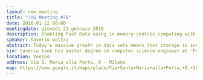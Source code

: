 ```yaml
---
layout: new_meeting
title: "JUG Meeting #76"
date: 2016-01-22 00:00
meetingdate: giovedì 21 gennaio 2016
description: Enabling Fast Data using in memory-centric computing with Tachyon
speaker: Saverio Veltri
abstract: Today's massive growth in data sets means that storage is increasingly becoming a bottleneck for system workloads. Memory becomes more important and popular because its cost is dropping, which makes possible to handle huge amount of data in it. Many frameworks like Spark take advantage of memory for fast access and processing. Anyway, there are some limitations; for example, data must be replicated for achieving fault-tolerance, garbage collector might drastically reduce performances or even cause failures and data can be shared across different frameworks or jobs. Tachyon, a project of UC-Berkeley’s AMPLab, is a good solution for getting rid of those limitations. In this talk we are going to discover why Tachyon helps to achieve memory throughput without unnecessary replication and still provides reliability. For instance, we are going do see how it can re-computes data using lineage If a computation fails, or how the system is able to manage data which exceeds memory capacity and how RDD can be stored in order to reduce garbage collector overhead. 
bio: Saverio took his master degree in computer science engineer at 'Politecnico di Milano' in 2006.  After that, he gained a strong experience in Java and mobile technologies (iOs and Android) working either in small environments or big companies. Afterwards, he bumped into reactive world and he became a certified Scala and Akka engineer. Not completely satisfied about that stuff, he is currently working in the fast data area at <a href="http://radicalbit.io/">Radicalbit</a>.
location: Veespo
address: Via S. Maria alla Porta, 9 - Milano
map: https://www.google.it/maps/place/Via+Santa+Maria+alla+Porta,+9,+20123+Milano/@45.4664129,9.1817829,17z/data=!4m2!3m1!1s0x4786c153a8292d05:0x4c6f0a73c08286b9
---
```

